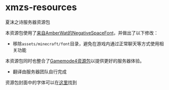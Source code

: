# xmzs-resources
夏沫之诗服务器资源包

本资源包使用了[来自AmberWat的NegativeSpaceFont](https://github.com/AmberWat/NegativeSpaceFont)，并做出了以下修改：
* 移除`assets/minecraft/font`目录，避免在游戏内通过正常聊天等方式使用相关功能

本资源包同时也整合了[Gamemode4资源包](https://github.com/Gamemode4Dev/GM4_Resources)以提供更好的服务器体验。
* 翻译由服务器团队自行完成

资源包封面中的字体可以在[这里](https://www.lexaloffle.com/bbs/?tid=3760)找到